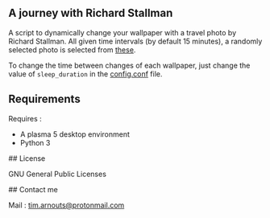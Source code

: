 ## A journey with Richard Stallman

A script to dynamically change your wallpaper with a travel photo by Richard Stallman.
All given time intervals (by default 15 minutes), a randomly selected photo is selected from [these](https://www.stallman.org/photos/rms-working/index.html).

To change the time between changes of each wallpaper, just change the value of `sleep_duration` in the [config.conf](https://github.com/Tim-ats-d/A-journey-with-rms/blob/master/config.conf) file.

## Requirements

Requires :
* A plasma 5 desktop environment
* Python 3

## License

GNU General Public Licenses

## Contact me

Mail : tim.arnouts@protonmail.com
